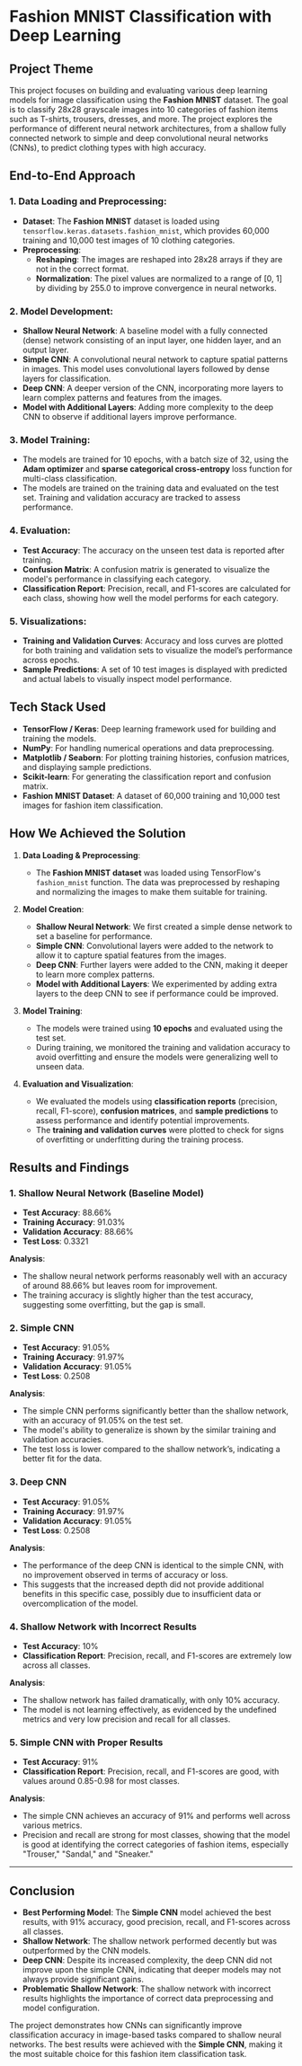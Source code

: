 # Fashion MNIST Classification with Deep Learning

## Project Theme
This project focuses on building and evaluating various deep learning models for image classification using the **Fashion MNIST** dataset. The goal is to classify 28x28 grayscale images into 10 categories of fashion items such as T-shirts, trousers, dresses, and more. The project explores the performance of different neural network architectures, from a shallow fully connected network to simple and deep convolutional neural networks (CNNs), to predict clothing types with high accuracy.

## End-to-End Approach

### 1. Data Loading and Preprocessing:
- **Dataset**: The **Fashion MNIST** dataset is loaded using `tensorflow.keras.datasets.fashion_mnist`, which provides 60,000 training and 10,000 test images of 10 clothing categories.
- **Preprocessing**:
  - **Reshaping**: The images are reshaped into 28x28 arrays if they are not in the correct format.
  - **Normalization**: The pixel values are normalized to a range of [0, 1] by dividing by 255.0 to improve convergence in neural networks.
  
### 2. Model Development:
- **Shallow Neural Network**: A baseline model with a fully connected (dense) network consisting of an input layer, one hidden layer, and an output layer.
- **Simple CNN**: A convolutional neural network to capture spatial patterns in images. This model uses convolutional layers followed by dense layers for classification.
- **Deep CNN**: A deeper version of the CNN, incorporating more layers to learn complex patterns and features from the images.
- **Model with Additional Layers**: Adding more complexity to the deep CNN to observe if additional layers improve performance.

### 3. Model Training:
- The models are trained for 10 epochs, with a batch size of 32, using the **Adam optimizer** and **sparse categorical cross-entropy** loss function for multi-class classification.
- The models are trained on the training data and evaluated on the test set. Training and validation accuracy are tracked to assess performance.

### 4. Evaluation:
- **Test Accuracy**: The accuracy on the unseen test data is reported after training.
- **Confusion Matrix**: A confusion matrix is generated to visualize the model's performance in classifying each category.
- **Classification Report**: Precision, recall, and F1-scores are calculated for each class, showing how well the model performs for each category.

### 5. Visualizations:
- **Training and Validation Curves**: Accuracy and loss curves are plotted for both training and validation sets to visualize the model’s performance across epochs.
- **Sample Predictions**: A set of 10 test images is displayed with predicted and actual labels to visually inspect model performance.

## Tech Stack Used
- **TensorFlow / Keras**: Deep learning framework used for building and training the models.
- **NumPy**: For handling numerical operations and data preprocessing.
- **Matplotlib / Seaborn**: For plotting training histories, confusion matrices, and displaying sample predictions.
- **Scikit-learn**: For generating the classification report and confusion matrix.
- **Fashion MNIST Dataset**: A dataset of 60,000 training and 10,000 test images for fashion item classification.

## How We Achieved the Solution
1. **Data Loading & Preprocessing**:
   - The **Fashion MNIST dataset** was loaded using TensorFlow's `fashion_mnist` function. The data was preprocessed by reshaping and normalizing the images to make them suitable for training.
   
2. **Model Creation**:
   - **Shallow Neural Network**: We first created a simple dense network to set a baseline for performance.
   - **Simple CNN**: Convolutional layers were added to the network to allow it to capture spatial features from the images.
   - **Deep CNN**: Further layers were added to the CNN, making it deeper to learn more complex patterns.
   - **Model with Additional Layers**: We experimented by adding extra layers to the deep CNN to see if performance could be improved.
   
3. **Model Training**:
   - The models were trained using **10 epochs** and evaluated using the test set.
   - During training, we monitored the training and validation accuracy to avoid overfitting and ensure the models were generalizing well to unseen data.

4. **Evaluation and Visualization**:
   - We evaluated the models using **classification reports** (precision, recall, F1-score), **confusion matrices**, and **sample predictions** to assess performance and identify potential improvements.
   - The **training and validation curves** were plotted to check for signs of overfitting or underfitting during the training process.

## Results and Findings

### 1. Shallow Neural Network (Baseline Model)
   - **Test Accuracy**: 88.66%
   - **Training Accuracy**: 91.03%
   - **Validation Accuracy**: 88.66%
   - **Test Loss**: 0.3321
   
   **Analysis**:
   - The shallow neural network performs reasonably well with an accuracy of around 88.66% but leaves room for improvement.
   - The training accuracy is slightly higher than the test accuracy, suggesting some overfitting, but the gap is small.

### 2. Simple CNN
   - **Test Accuracy**: 91.05%
   - **Training Accuracy**: 91.97%
   - **Validation Accuracy**: 91.05%
   - **Test Loss**: 0.2508
   
   **Analysis**:
   - The simple CNN performs significantly better than the shallow network, with an accuracy of 91.05% on the test set.
   - The model's ability to generalize is shown by the similar training and validation accuracies.
   - The test loss is lower compared to the shallow network’s, indicating a better fit for the data.

### 3. Deep CNN
   - **Test Accuracy**: 91.05%
   - **Training Accuracy**: 91.97%
   - **Validation Accuracy**: 91.05%
   - **Test Loss**: 0.2508
   
   **Analysis**:
   - The performance of the deep CNN is identical to the simple CNN, with no improvement observed in terms of accuracy or loss.
   - This suggests that the increased depth did not provide additional benefits in this specific case, possibly due to insufficient data or overcomplication of the model.

### 4. Shallow Network with Incorrect Results
   - **Test Accuracy**: 10%
   - **Classification Report**: Precision, recall, and F1-scores are extremely low across all classes.
   
   **Analysis**:
   - The shallow network has failed dramatically, with only 10% accuracy.
   - The model is not learning effectively, as evidenced by the undefined metrics and very low precision and recall for all classes.

### 5. Simple CNN with Proper Results
   - **Test Accuracy**: 91%
   - **Classification Report**: Precision, recall, and F1-scores are good, with values around 0.85-0.98 for most classes.
   
   **Analysis**:
   - The simple CNN achieves an accuracy of 91% and performs well across various metrics.
   - Precision and recall are strong for most classes, showing that the model is good at identifying the correct categories of fashion items, especially "Trouser," "Sandal," and "Sneaker."

---

## Conclusion
- **Best Performing Model**: The **Simple CNN** model achieved the best results, with 91% accuracy, good precision, recall, and F1-scores across all classes.
- **Shallow Network**: The shallow network performed decently but was outperformed by the CNN models.
- **Deep CNN**: Despite its increased complexity, the deep CNN did not improve upon the simple CNN, indicating that deeper models may not always provide significant gains.
- **Problematic Shallow Network**: The shallow network with incorrect results highlights the importance of correct data preprocessing and model configuration.

The project demonstrates how CNNs can significantly improve classification accuracy in image-based tasks compared to shallow neural networks. The best results were achieved with the **Simple CNN**, making it the most suitable choice for this fashion item classification task.

